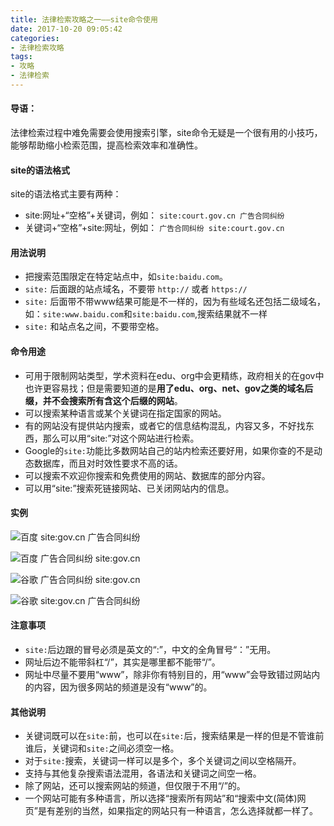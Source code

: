 ```yaml
---
title: 法律检索攻略之一——site命令使用
date: 2017-10-20 09:05:42
categories:
- 法律检索攻略
tags:
- 攻略
- 法律检索
---
```



#### 导语：
法律检索过程中难免需要会使用搜索引擎，site命令无疑是一个很有用的小技巧，能够帮助缩小检索范围，提高检索效率和准确性。

#### site的语法格式
site的语法格式主要有两种：
- site:网址+“空格”+关键词，例如：
`site:court.gov.cn 广告合同纠纷`
- 关键词+“空格”+site:网址，例如：
`广告合同纠纷 site:court.gov.cn`

#### 用法说明
- 把搜索范围限定在特定站点中，如`site:baidu.com`。
- `site:` 后面跟的站点域名，不要带 `http://` 或者 `https://`
- `site:` 后面带不带www结果可能是不一样的，因为有些域名还包括二级域名，如：`site:www.baidu.com`和`site:baidu.com`,搜索结果就不一样
- `site:` 和站点名之间，不要带空格。

 
#### 命令用途
- 可用于限制网站类型，学术资料在edu、org中会更精练，政府相关的在gov中也许更容易找；但是需要知道的是**用了edu、org、net、gov之类的域名后缀，并不会搜索所有含这个后缀的网站**。
- 可以搜索某种语言或某个关键词在指定国家的网站。
- 有的网站没有提供站内搜索，或者它的信息结构混乱，内容又多，不好找东西，那么可以用“site:”对这个网站进行检索。
- Google的`site:`功能比多数网站自己的站内检索还要好用，如果你查的不是动态数据库，而且对时效性要求不高的话。
- 可以搜索不欢迎你搜索和免费使用的网站、数据库的部分内容。
- 可以用“site:”搜索死链接网站、已关闭网站内的信息。

#### 实例
![百度 site:gov.cn 广告合同纠纷](/images/site/1.png)

![百度 广告合同纠纷 site:gov.cn](/images/site/2.png)

![谷歌 广告合同纠纷 site:gov.cn](/images/site/3.png)

![谷歌 site:gov.cn 广告合同纠纷 ](/images/site/4.png)

#### 注意事项

- `site:`后边跟的冒号必须是英文的“:”，中文的全角冒号“：”无用。
- 网址后边不能带斜杠“/”，其实是哪里都不能带“/”。
- 网址中尽量不要用“www”，除非你有特别目的，用“www”会导致错过网站内的内容，因为很多网站的频道是没有“www”的。

#### 其他说明

- 关键词既可以在`site:`前，也可以在`site:`后，搜索结果是一样的但是不管谁前谁后，关键词和`site:`之间必须空一格。
- 对于`site:`搜索，关键词一样可以是多个，多个关键词之间以空格隔开。
- 支持与其他复杂搜索语法混用，各语法和关键词之间空一格。
- 除了网站，还可以搜索网站的频道，但仅限于不用“/”的。
- 一个网站可能有多种语言，所以选择“搜索所有网站”和“搜索中文(简体)网页”是有差别的当然，如果指定的网站只有一种语言，怎么选择就都一样了。


